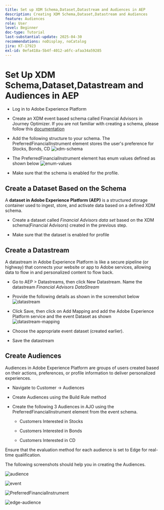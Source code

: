 ```yaml
---
title: Set up XDM Schema,Dataset,Datastream and Audiences in AEP
description: Creating XDM Schema,Dataset,Datastream and Audiences
feature: Audiences
role: User
level: Beginner
doc-type: Tutorial
last-substantial-update: 2025-04-30
recommendations: noDisplay, noCatalog
jira: KT-17923
exl-id: 0efa418a-5b4f-4012-a6fc-afaa34a59285
---
```

# Set Up XDM Schema,Dataset,Datastream and Audiences in AEP

*   Log in to Adobe Experience Platform

*   Create an XDM event based schema called Financial Advisors in Journey Optimizer. If you are not familiar with creating a schema, please follow this [documentation](https://experienceleague.adobe.com/en/docs/experience-platform/xdm/tutorials/create-schema-ui)

*   Add the following structure to your schema. The PreferredFinancialInstrument element stores the user's preference for Stocks, Bonds, CD
![xdm-schema](assets/xdm-schema.png)

*   The PreferredFinancialInstrument element has enum values defined as shown below
![enum-values](assets/enum-values.png)

*   Make sure that the schema is enabled for the profile.

## Create a Dataset Based on the Schema

A **dataset in Adobe Experience Platform (AEP)** is a structured storage container used to ingest, store, and activate data based on a defined XDM schema.

*   Create a dataset called _Financial Advisors data set_ based on the XDM schema(Financial Advisors) created in the previous step.

*   Make sure that the dataset is enabled for profile

## Create a Datastream

A datastream in Adobe Experience Platform is like a secure pipeline (or highway) that connects your website or app to Adobe services, allowing data to flow in and personalized content to flow back.

*   Go to AEP > Datastreams, then click New Datastream. Name the datastream _Financial Advisors DataStream_

*   Provide the following details as shown in the screenshot below
![datastream](assets/datastream.png)
*   Click Save, then click on Add Mapping and add the Adobe Experience Platform service and the event Dataset as shown
![datastream-mapping](assets/datastream-service.png)

*   Choose the appropriate event dataset (created earlier).

*   Save the datastream

## Create Audiences

Audiences in Adobe Experience Platform are groups of users created based on their actions, preferences, or profile information to deliver personalized experiences.

*   Navigate to Customer -> Audiences
*   Create Audiences using the Build Rule method

*   Create the following 3 Audiences in AJO using the PreferredFinancialInstrument element from the event schema.

    *   Customers Interested in Stocks

    *   Customers Interested in Bonds

    *   Customers Interested in CD

Ensure that the evaluation method for each audience is set to Edge for real-time qualification.

The following screenshots should help you in creating the Audiences.

![audience](assets/rule-based-audience.png)

![event](assets/event-attribute.png)


![PreferredFinancialInstrument](assets/stock-customers.png)

![edge-audience](assets/audience-edge.png)
